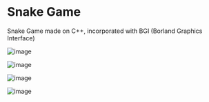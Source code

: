 # Snake Game
Snake Game made on C++, incorporated with BGI (Borland Graphics Interface) 

![image](https://user-images.githubusercontent.com/59331234/118668855-ac051800-b80e-11eb-8a50-ba8804ee9926.png)

![image](https://user-images.githubusercontent.com/59331234/118668981-c808b980-b80e-11eb-8bef-ee679dd437a0.png)

![image](https://user-images.githubusercontent.com/59331234/118669236-04d4b080-b80f-11eb-9455-12121bcfed68.png)

![image](https://user-images.githubusercontent.com/59331234/118669347-1ddd6180-b80f-11eb-8a1d-1ed9842072a6.png)

